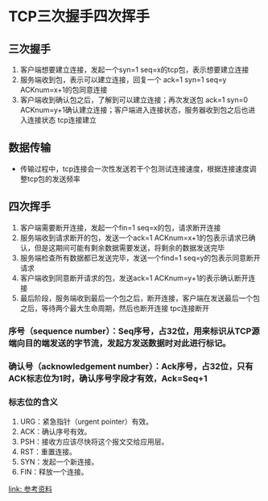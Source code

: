 # TCP三次握手四次挥手
## 三次握手
1. 客户端想要建立连接，发起一个syn=1 seq=x的tcp包，表示想要建立连接
2. 服务端收到包，表示可以建立连接，回复一个 ack=1 syn=1 seq=y ACKnum=x+1的包同意连接
3. 客户端收到确认包之后，了解到可以建立连接；再次发送包 ack=1 syn=0 ACKnum=y+1确认建立连接；客户端进入连接状态，服务器收到包之后也进入连接状态 tcp连接建立

## 数据传输
* 传输过程中，tcp连接会一次性发送若干个包测试连接速度，根据连接速度调整tcp包的发送频率

## 四次挥手
1. 客户端需要断开连接，发起一个fin=1 seq=x的包，请求断开连接
2. 服务端收到请求断开的包，发送一个ack=1 ACKnum=x+1的包表示请求已确认，但是这期间可能有剩余数据需要发送，将剩余的数据发送完毕
3. 服务端检查所有数据都已发送完毕，发送一个find=1 seq=y的包表示同意断开请求
4. 客户端收到同意断开请求的包，发送ack=1 ACKnum=y+1的表示确认断开连接
5. 最后阶段，服务端收到最后一个包之后，断开连接，客户端在发送最后一个包之后，等待两个最大生命周期，然后也断开连接 tpc连接断开


### 序号（sequence number）：Seq序号，占32位，用来标识从TCP源端向目的端发送的字节流，发起方发送数据时对此进行标记。
### 确认号（acknowledgement number）：Ack序号，占32位，只有ACK标志位为1时，确认序号字段才有效，Ack=Seq+1
### 标志位的含义
1. URG：紧急指针（urgent pointer）有效。
2. ACK：确认序号有效。
3. PSH：接收方应该尽快将这个报文交给应用层。
4. RST：重置连接。
5. SYN：发起一个新连接。
6. FIN：释放一个连接。


[link: 参考资料]('https://baijiahao.baidu.com/s?id=1654225744653405133&wfr=spider&for=pc')